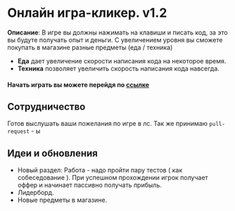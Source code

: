 # Онлайн игра-кликер. v1.2
**Описание**:
В игре вы должны нажимать на клавиши и писать код, за это вы будуте получать опыт и деньги. 
С увеличением уровня вы сможете покупать в магазине разные предметы (еда / техника)
 - **Еда** дает увеличение скорости написания кода на некоторое время.
 - **Техника** позволяет увеличить скорость написания кода навсегда.
 
#### Начать играть вы можете перейдя по [ссылке](https://kir1l.github.io/game/game.html)

## Сотрудничество
Готов выслушать ваши пожелания по игре в лс. Так же принимаю `pull-request` - ы

## Идеи и обновления
 - Новый раздел: Работа - надо пройти пару тестов ( как собеседование ). При успешном прохождении игрок получает оффер и начинает пассивно получать прибыль.
 - Лидерборд.
 - Новые предметы в магазине.
